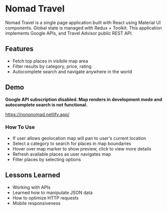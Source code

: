 
# Nomad Travel

Nomad Travel is a single page application built with React using Material UI components. Global state is managed with Redux + Toolkit. This application implements Google APIs, and Travel Advisor public REST API.



## Features

- Fetch top places in visibile map area
- Filter results by category, price, rating
- Autocomplete search and navigate anywhere in the world


## Demo
**Google API subscription disabled. Map renders in development mode and autocomplete search is not functional.**

https://nononomad.netlify.app/

### How To Use
- If user allows geolocation map will pan to user's current location
- Select a category to search for places in map boundaries
- Hover over map marker to show preview, click to view more details
- Refresh available places as user navigates map
- Filter places by selecting options


## Lessons Learned

- Working with APIs
- Learned how to manipulate JSON data
- How to optimize HTTP requests
- Mobile responsiveness

